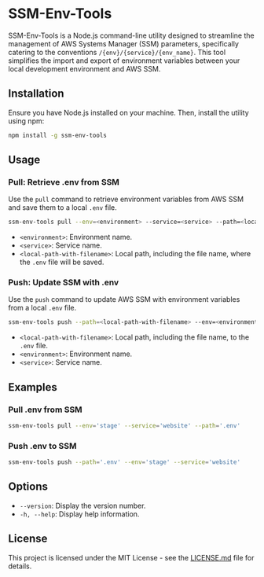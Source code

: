 # SSM-Env-Tools

SSM-Env-Tools is a Node.js command-line utility designed to streamline the management of AWS Systems Manager (SSM) parameters, specifically catering to the conventions `/{env}/{service}/{env_name}`. This tool simplifies the import and export of environment variables between your local development environment and AWS SSM.

## Installation

Ensure you have Node.js installed on your machine. Then, install the utility using npm:

```bash
npm install -g ssm-env-tools
```

## Usage

### Pull: Retrieve .env from SSM

Use the `pull` command to retrieve environment variables from AWS SSM and save them to a local `.env` file.

```bash
ssm-env-tools pull --env=<environment> --service=<service> --path=<local-path-with-filename> [--dry-run] [--skip-prompt]
```

- `<environment>`: Environment name.
- `<service>`: Service name.
- `<local-path-with-filename>`: Local path, including the file name, where the `.env` file will be saved.

### Push: Update SSM with .env

Use the `push` command to update AWS SSM with environment variables from a local `.env` file.

```bash
ssm-env-tools push --path=<local-path-with-filename> --env=<environment> --service=<service> [--dry-run] [--skip-prompt]
```

- `<local-path-with-filename>`: Local path, including the file name, to the `.env` file.
- `<environment>`: Environment name.
- `<service>`: Service name.

## Examples

### Pull .env from SSM

```bash
ssm-env-tools pull --env='stage' --service='website' --path='.env'
```

### Push .env to SSM

```bash
ssm-env-tools push --path='.env' --env='stage' --service='website'
```

## Options

- `--version`: Display the version number.
- `-h, --help`: Display help information.

## License

This project is licensed under the MIT License - see the [LICENSE.md](LICENSE.md) file for details.